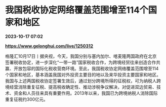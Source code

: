 # 我国税收协定网络覆盖范围增至114个国家和地区

**2023-10-17 07:02**

**https://www.gelonghui.com/live/1250312**

格隆汇10月17日丨据央视，今天，我国分别与塞内加尔、喀麦隆两国政府在北京签署税收协定，进一步深化“一带一路”国家税收合作，为跨境经贸往来创造合作共赢、开放包容的国际化税收营商环境。至此，我国税收协定网络覆盖范围增至114个国家和地区，基本涵盖我国对外投资主要目的地以及来华投资主要国家和地区。我国与上述两国税收协定签署生效后，通过划分跨境所得的征税权，可为纳税人跨境经营消除重复征税、提高税收确定性、推动涉税争议解决，对促进双边贸易、技术、资金和人员往来具有重要作用。2013年以来，我国已为跨境纳税人消除国际重复征税约300亿元。